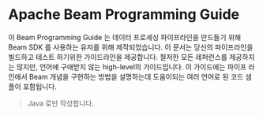 # Apache Beam Programming Guide

이 Beam Programming Guide 는 데이터 프로세싱 파이프라인을 만드들기 위해 Beam SDK 를 사용하는 유저를 위해 제작되었습니다. 이 문서는 당신의 파이프라인을 빌드하고 테스트 하기위한 가이드라인을 제공합니다. 철저한 모든 레퍼런스를 제공하지는 않지만, 언어에 구애받지 않는 high-level의 가이드입니다. 이 가이드에는 파이프 라인에서 Beam 개념을 구현하는 방법을 설명하는데 도움이되는 여러 언어로 된 코드 샘플이 포함됩니다.

> Java 로만 작성합니다.
